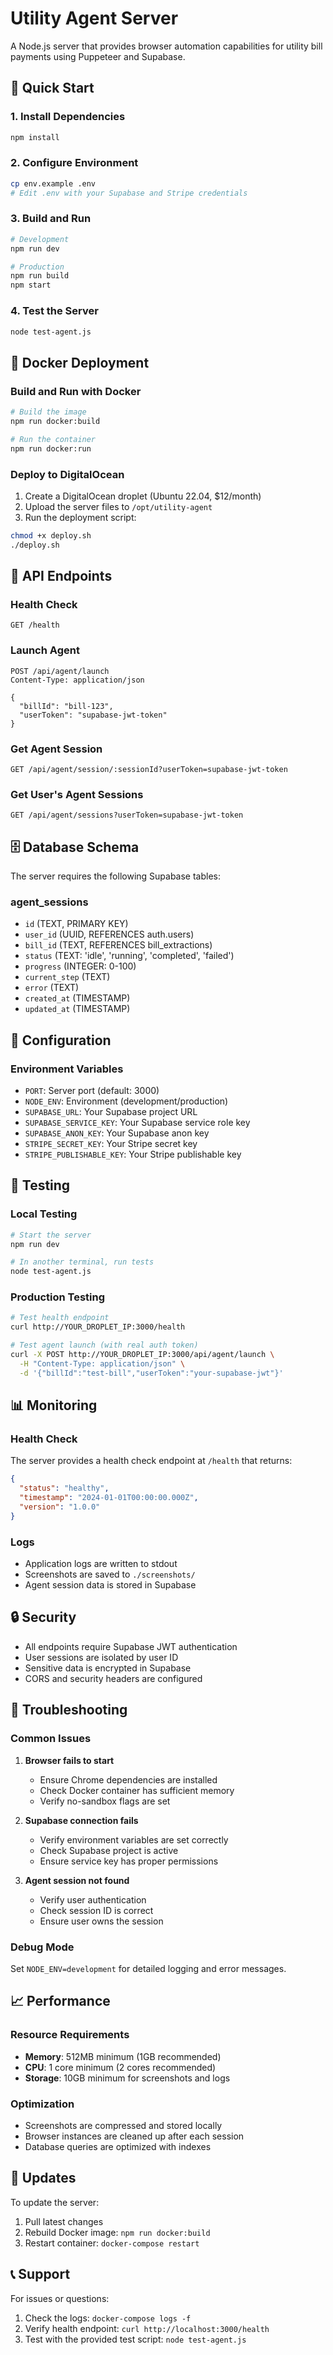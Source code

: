 # Utility Agent Server

A Node.js server that provides browser automation capabilities for utility bill payments using Puppeteer and Supabase.

## 🚀 Quick Start

### 1. Install Dependencies
```bash
npm install
```

### 2. Configure Environment
```bash
cp env.example .env
# Edit .env with your Supabase and Stripe credentials
```

### 3. Build and Run
```bash
# Development
npm run dev

# Production
npm run build
npm start
```

### 4. Test the Server
```bash
node test-agent.js
```

## 🐳 Docker Deployment

### Build and Run with Docker
```bash
# Build the image
npm run docker:build

# Run the container
npm run docker:run
```

### Deploy to DigitalOcean
1. Create a DigitalOcean droplet (Ubuntu 22.04, $12/month)
2. Upload the server files to `/opt/utility-agent`
3. Run the deployment script:
```bash
chmod +x deploy.sh
./deploy.sh
```

## 📡 API Endpoints

### Health Check
```
GET /health
```

### Launch Agent
```
POST /api/agent/launch
Content-Type: application/json

{
  "billId": "bill-123",
  "userToken": "supabase-jwt-token"
}
```

### Get Agent Session
```
GET /api/agent/session/:sessionId?userToken=supabase-jwt-token
```

### Get User's Agent Sessions
```
GET /api/agent/sessions?userToken=supabase-jwt-token
```

## 🗄️ Database Schema

The server requires the following Supabase tables:

### agent_sessions
- `id` (TEXT, PRIMARY KEY)
- `user_id` (UUID, REFERENCES auth.users)
- `bill_id` (TEXT, REFERENCES bill_extractions)
- `status` (TEXT: 'idle', 'running', 'completed', 'failed')
- `progress` (INTEGER: 0-100)
- `current_step` (TEXT)
- `error` (TEXT)
- `created_at` (TIMESTAMP)
- `updated_at` (TIMESTAMP)

## 🔧 Configuration

### Environment Variables
- `PORT`: Server port (default: 3000)
- `NODE_ENV`: Environment (development/production)
- `SUPABASE_URL`: Your Supabase project URL
- `SUPABASE_SERVICE_KEY`: Your Supabase service role key
- `SUPABASE_ANON_KEY`: Your Supabase anon key
- `STRIPE_SECRET_KEY`: Your Stripe secret key
- `STRIPE_PUBLISHABLE_KEY`: Your Stripe publishable key

## 🧪 Testing

### Local Testing
```bash
# Start the server
npm run dev

# In another terminal, run tests
node test-agent.js
```

### Production Testing
```bash
# Test health endpoint
curl http://YOUR_DROPLET_IP:3000/health

# Test agent launch (with real auth token)
curl -X POST http://YOUR_DROPLET_IP:3000/api/agent/launch \
  -H "Content-Type: application/json" \
  -d '{"billId":"test-bill","userToken":"your-supabase-jwt"}'
```

## 📊 Monitoring

### Health Check
The server provides a health check endpoint at `/health` that returns:
```json
{
  "status": "healthy",
  "timestamp": "2024-01-01T00:00:00.000Z",
  "version": "1.0.0"
}
```

### Logs
- Application logs are written to stdout
- Screenshots are saved to `./screenshots/`
- Agent session data is stored in Supabase

## 🔒 Security

- All endpoints require Supabase JWT authentication
- User sessions are isolated by user ID
- Sensitive data is encrypted in Supabase
- CORS and security headers are configured

## 🚨 Troubleshooting

### Common Issues

1. **Browser fails to start**
   - Ensure Chrome dependencies are installed
   - Check Docker container has sufficient memory
   - Verify no-sandbox flags are set

2. **Supabase connection fails**
   - Verify environment variables are set correctly
   - Check Supabase project is active
   - Ensure service key has proper permissions

3. **Agent session not found**
   - Verify user authentication
   - Check session ID is correct
   - Ensure user owns the session

### Debug Mode
Set `NODE_ENV=development` for detailed logging and error messages.

## 📈 Performance

### Resource Requirements
- **Memory**: 512MB minimum (1GB recommended)
- **CPU**: 1 core minimum (2 cores recommended)
- **Storage**: 10GB minimum for screenshots and logs

### Optimization
- Screenshots are compressed and stored locally
- Browser instances are cleaned up after each session
- Database queries are optimized with indexes

## 🔄 Updates

To update the server:
1. Pull latest changes
2. Rebuild Docker image: `npm run docker:build`
3. Restart container: `docker-compose restart`

## 📞 Support

For issues or questions:
1. Check the logs: `docker-compose logs -f`
2. Verify health endpoint: `curl http://localhost:3000/health`
3. Test with the provided test script: `node test-agent.js`








